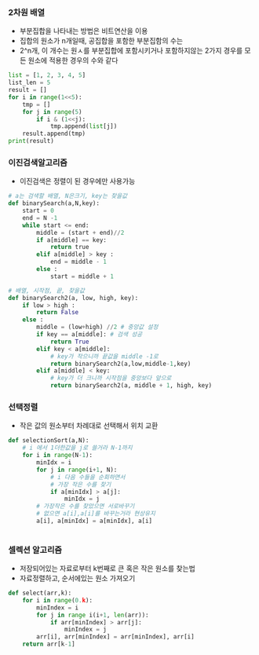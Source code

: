 ### 2차원 배열
- 부분집합을 나타내는 방법은 비트연산을 이용
- 집합의 원소가 n개일때, 공집합을 포함한 부분집함의 수는
- 2^n개, 이 개수는 원ㅅ를 부분집합에 포함시키거나 포함하지않는 2가지 경우를 모든 원소에 적용한 경우의 수와 같다

```python
list = [1, 2, 3, 4, 5]
list_len = 5
result = []
for i in range(1<<5):
    tmp = []
    for j in range(5)
        if i & (1<<j):
            tmp.append(list[j])
    result.append(tmp)
print(result)

```
### 이진검색알고리즘
- 이진검색은 정렬이 된 경우에만 사용가능
```python
# a는 검색할 배열, N은크기, key는 찾을값
def binarySearch(a,N,key):
    start = 0
    end = N -1
    while start <= end:
        middle = (start + end)//2
        if a[middle] == key:
            return true
        elif a[middle] > key :
            end = middle - 1
        else : 
            start = middle + 1
```
```python
# 배열, 시작점, 끝, 찾을값
def binarySearch2(a, low, high, key):
    if low > high :
        return False
    else :
        middle = (low+high) //2 # 중앙값 설정
        if key == a[middle]: # 검색 성공
            return True
        elif key < a[middle]:
            # key가 작으니까 끝값을 middle -1로
            return binarySearch2(a,low,middle-1,key)
        elif a[middle] < key:
            # key가 더 크니까 시작점을 중앙보다 앞으로
            return binarySearch2(a, middle + 1, high, key)
```

### 선택정렬
- 작은 값의 원소부터 차례대로 선택해서 위치 교환
```python
def selectionSort(a,N):
    # i 에서 1더한값을 j로 쓸거라 N-1까지
    for i in range(N-1):
        minIdx = i
        for j in range(i+1, N):
            # i 다음 수들을 순회하면서 
            # 가장 작은 수를 찾기
            if a[minIdx] > a[j]:
                minIdx = j
        # 가장작은 수를 찾았으면 서로바꾸기
        # 없으면 a[i],a[i]를 바꾸는거라 현상유지
        a[i], a[minIdx] = a[minIdx], a[i]
        
```

### 셀렉션 알고리즘
- 저장되어있는 자료로부터 k번째로 큰 혹은 작은 원소를 찾는법
- 자료정렬하고, 순서에있는 원소 가져오기
```python
def select(arr,k):
    for i in range(0.k):
        minIndex = i
        for j in range i(i+1, len(arr)):
            if arr[minIndex] > arr[j]:
                minIndex = j
        arr[i], arr[minIndex] = arr[minIndex], arr[i]
    return arr[k-1]
```